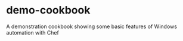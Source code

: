# demo-cookbook

A demonstration cookbook showing some basic features of Windows automation with Chef

